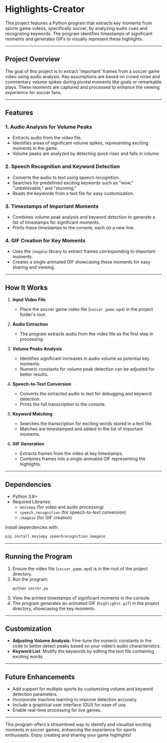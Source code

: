 # **Highlights-Creator**

This project features a Python program that extracts key moments from sports game videos, specifically soccer, by analyzing audio cues and recognizing keywords. The program identifies timestamps of significant moments and generates GIFs to visually represent these highlights.

---

## **Project Overview**

The goal of this project is to extract 'important' frames from a soccer game video using audio analysis. Key assumptions are based on crowd noise and commentary volume spikes during pivotal moments like goals or remarkable plays. These moments are captured and processed to enhance the viewing experience for soccer fans.

---

## **Features**

### **1. Audio Analysis for Volume Peaks**
- Extracts audio from the video file.
- Identifies areas of significant volume spikes, representing exciting moments in the game.
- Volume peaks are analyzed by detecting quick rises and falls in volume.

### **2. Speech Recognition and Keyword Detection**
- Converts the audio to text using speech recognition.
- Searches for predefined exciting keywords such as "wow," "unbelievable," and "stunning."
- Reads the keywords from a text file for easy customization.

### **3. Timestamps of Important Moments**
- Combines volume peak analysis and keyword detection to generate a list of timestamps for significant moments.
- Prints these timestamps to the console, each on a new line.

### **4. GIF Creation for Key Moments**
- Uses the `imageio` library to extract frames corresponding to important moments.
- Creates a single animated GIF showcasing these moments for easy sharing and viewing.

---

## **How It Works**

1. **Input Video File**
   - Place the soccer game video file (`soccer_game.mp4`) in the project folder's root.

2. **Audio Extraction**
   - The program extracts audio from the video file as the first step in processing.

3. **Volume Peaks Analysis**
   - Identifies significant increases in audio volume as potential key moments.
   - Numeric constants for volume peak detection can be adjusted for better results.

4. **Speech-to-Text Conversion**
   - Converts the extracted audio to text for debugging and keyword detection.
   - Prints the full transcription to the console.

5. **Keyword Matching**
   - Searches the transcription for exciting words stored in a text file.
   - Matches are timestamped and added to the list of important moments.

6. **GIF Generation**
   - Extracts frames from the video at key timestamps.
   - Combines frames into a single animated GIF representing the highlights.

---

## **Dependencies**

- Python 3.8+
- Required Libraries:
  - `moviepy` (for video and audio processing)
  - `speech_recognition` (for speech-to-text conversion)
  - `imageio` (for GIF creation)

Install dependencies with:
```bash
pip install moviepy speechrecognition imageio
```

---

## **Running the Program**

1. Ensure the video file (`soccer_game.mp4`) is in the root of the project directory.
2. Run the program:
   ```bash
   python soccer.py
   ```
3. View the printed timestamps of significant moments in the console.
4. The program generates an animated GIF (`highlights.gif`) in the project directory, showcasing the key moments.

---

## **Customization**

- **Adjusting Volume Analysis**: Fine-tune the numeric constants in the code to better detect peaks based on your video’s audio characteristics.
- **Keyword List**: Modify the keywords by editing the text file containing exciting words.

---

## **Future Enhancements**

- Add support for multiple sports by customizing volume and keyword detection parameters.
- Incorporate machine learning to improve detection accuracy.
- Include a graphical user interface (GUI) for ease of use.
- Enable real-time processing for live games.

---

This program offers a streamlined way to identify and visualize exciting moments in soccer games, enhancing the experience for sports enthusiasts. Enjoy creating and sharing your game highlights!
